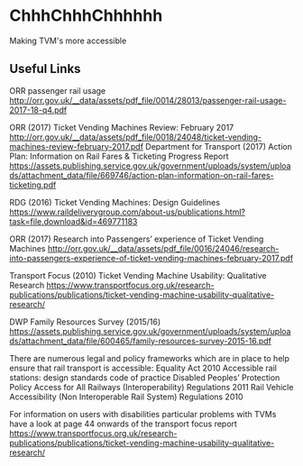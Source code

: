 # ChhhChhhChhhhhh
Making TVM's more accessible

## Useful Links

ORR passenger rail usage http://orr.gov.uk/__data/assets/pdf_file/0014/28013/passenger-rail-usage-2017-18-q4.pdf

ORR (2017) Ticket Vending Machines Review: February 2017 http://orr.gov.uk/__data/assets/pdf_file/0018/24048/ticket-vending-machines-review-february-2017.pdf
Department for Transport (2017) Action Plan: Information on Rail Fares & Ticketing Progress Report https://assets.publishing.service.gov.uk/government/uploads/system/uploads/attachment_data/file/669746/action-plan-information-on-rail-fares-ticketing.pdf

RDG (2016) Ticket Vending Machines: Design Guidelines
https://www.raildeliverygroup.com/about-us/publications.html?task=file.download&id=469771183

ORR (2017) Research into Passengers’ experience of Ticket Vending Machines http://orr.gov.uk/__data/assets/pdf_file/0016/24046/research-into-passengers-experience-of-ticket-vending-machines-february-2017.pdf

Transport Focus (2010) Ticket Vending Machine Usability: Qualitative Research https://www.transportfocus.org.uk/research-publications/publications/ticket-vending-machine-usability-qualitative-research/

DWP Family Resources Survey (2015/16) https://assets.publishing.service.gov.uk/government/uploads/system/uploads/attachment_data/file/600465/family-resources-survey-2015-16.pdf


There are numerous legal and policy frameworks which are in place to help ensure that rail transport is accessible:
Equality Act 2010
Accessible rail stations: design standards code of practice
Disabled Peoples’ Protection Policy
Access for All
Railways (Interoperability) Regulations 2011
Rail Vehicle Accessibility (Non Interoperable Rail System) Regulations 2010

For information on users with disabilities particular problems with TVMs have a look at page 44 onwards of the transport focus report https://www.transportfocus.org.uk/research-publications/publications/ticket-vending-machine-usability-qualitative-research/